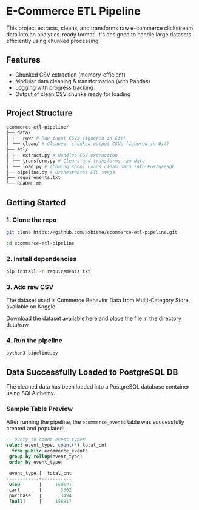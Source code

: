 # E-Commerce ETL Pipeline

This project extracts, cleans, and transforms raw e-commerce clickstream data into an analytics-ready format. It's designed to handle large datasets efficiently using chunked processing.

## Features
- Chunked CSV extraction (memory-efficient)
- Modular data cleaning & transformation (with Pandas)
- Logging with progress tracking
- Output of clean CSV chunks ready for loading

## Project Structure

```bash
ecommerce-etl-pipeline/
├── data/
│ ├── raw/ # Raw input CSVs (ignored in Git)
│ └── clean/ # Cleaned, chunked output CSVs (ignored in Git)
├── etl/
│ ├── extract.py # Handles CSV extraction
│ ├── transform.py # Cleans and transforms raw data
│ └── load.py # (Coming soon) Loads clean data into PostgreSQL
├── pipeline.py # Orchestrates ETL steps
├── requirements.txt
└── README.md
```

## Getting Started

### 1. Clone the repo

```bash
git clone https://github.com/axbisme/ecommerce-etl-pipeline.git

cd ecommerce-etl-pipeline
```

### 2. Install dependencies 

```bash
pip install -r requirements.txt
```

### 3. Add raw CSV

The dataset used is Commerce Behavior Data from Multi-Category Store, available on Kaggle.

Download the dataset available [here](https://www.kaggle.com/datasets/mkechinov/ecommerce-behavior-data-from-multi-category-store) and place the file in the directory data/raw.

### 4. Run the pipeline

```bash
python3 pipeline.py
```

## Data Successfully Loaded to PostgreSQL DB

The cleaned data has been loaded into a PostgreSQL database container using SQLAlchemy.

### Sample Table Preview

After running the pipeline, the `ecommerce_events` table was successfully created and populated:

```sql
-- Query to count event types
select event_type, count(*) total_cnt
  from public.ecommerce_events
 group by rollup(event_type)
 order by event_type;

 event_type |  total_cnt  
------------+-----------
 view       |     150121
 cart       |       3302
 purchase   |       3494
 [null]     |     156917

